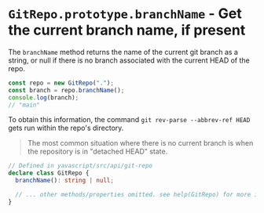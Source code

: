 # `GitRepo.prototype.branchName` - Get the current branch name, if present

The `branchName` method returns the name of the current git branch as a string, or null if there is no branch associated with the current HEAD of the repo.

```ts
const repo = new GitRepo(".");
const branch = repo.branchName();
console.log(branch);
// "main"
```

To obtain this information, the command `git rev-parse --abbrev-ref HEAD` gets run within the repo's directory.

> The most common situation where there is no current branch is when the repository is in "detached HEAD" state.

```ts
// Defined in yavascript/src/api/git-repo
declare class GitRepo {
  branchName(): string | null;

  // ... other methods/properties omitted. see help(GitRepo) for more info. ...
}
```
